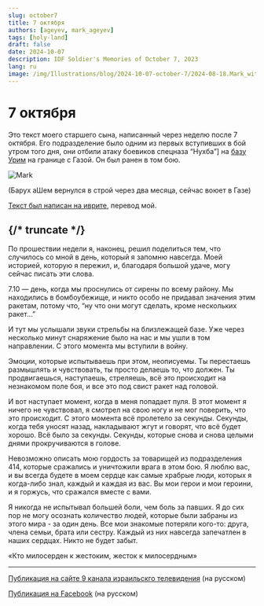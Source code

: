 ```yaml
---
slug: october7
title: 7 октября
authors: [ageyev, mark_ageyev]
tags: [holy-land]
draft: false
date: 2024-10-07
description: IDF Soldier's Memories of October 7, 2023
lang: ru
image: /img/Illustrations/blog/2024-10-07-october-7/2024-08-18.Mark_with_rifle.jpeg 
---
```


# 7 октября 

Это текст моего старшего сына, написанный через неделю после 7 октября. Его подразделение было одним из первых вступивших в бой утром того дня, они отбили атаку боевиков спецназа “Нухба”] на [базу Урим](https://he.wikipedia.org/wiki/%D7%94%D7%A7%D7%A8%D7%91_%D7%91%D7%91%D7%A1%D7%99%D7%A1_%D7%90%D7%95%D7%A8%D7%99%D7%9D) на границе с Газой. Он был ранен в том бою.

![Mark](/img/Illustrations/blog/2024-10-07-october-7/2024-08-18.Mark_with_rifle.jpeg)

(Барух аШем вернулся в строй через два месяца, сейчас воюет в Газе)

[Текст был написан на иврите](https://www.instagram.com/p/CybeGarsF_p/), перевод мой.  

{/* truncate */}
--- 
По прошествии недели я, наконец, решил поделиться тем, что случилось со мной в день, который я запомню навсегда. Моей историей, которую я пережил, и, благодаря большой удаче, могу сейчас писать эти слова.

7.10 — день, когда мы проснулись от сирены по всему району. Мы находились в бомбоубежище, и никто особо не придавал значения этим ракетам, потому что, “ну что они могут сделать, кроме нескольких ракет…”

И тут мы услышали звуки стрельбы на близлежащей базе. Уже через несколько минут снаряжение было на нас и мы ушли в том направлении. С этого момента мы вступили в войну.

Эмоции, которые испытываешь при этом, неописуемы. Ты перестаешь размышлять и чувствовать, ты просто делаешь то, что должен. Ты продвигаешься, наступаешь, стреляешь, всё это происходит на незнакомом поле боя, и все это под свист ракет над головой.

И вот наступает момент, когда в меня попадает пуля. В этот момент я ничего не чувствовал, я смотрел на свою ногу и не мог поверить, что это происходит. С этого момента всё пролетело за секунды. Секунды, когда тебя уносят назад, накладывают жгут и говорят, что всё будет хорошо. Всё было за секунды. Секунды, которые снова и снова целыми днями прокручиваются в голове.

Невозможно описать мою гордость за товарищей из подразделения 414, которые сражались и уничтожили врага в этом бою. Я люблю вас, и вы всегда будете в моем сердце как самые храбрые люди, которых я когда-либо знал, каждый и каждая из вас. Вы мои герои и мои героини, и я горжусь, что сражался вместе с вами.

Я никогда не испытывал большей боли, чем боль за павших. Я до сих пор не могу осознать количество людей, которые были забраны из этого мира - за один день. Все мои знакомые потеряли кого-то: друга, члена семьи, брата или сестру. Каждый из них навсегда запечатлен в наших сердцах. Никто не будет забыт.

«Кто милосерден к жестоким, жесток к милосердным» 

--- 

[Публикация на сайте 9 канала израильскго телевидения](https://www.9tv.co.il/Item/79640) (на русском)

[Публикация на Facebook](https://www.facebook.com/viktor.ageyev/posts/pfbid0AzoFkvcVD9ka8bMTDJDAzg3YKU2asgU6Prg13G3QT8Wsm3nzue477pjx4zUqyC5Xl) (на русском)